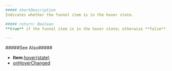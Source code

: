 ```yaml
---
##### shortDescription
Indicates whether the funnel item is in the hover state.

##### return: Boolean
**true** if the funnel item is in the hover state; otherwise **false**.

---
```

#####See Also#####
- **Item**.[hover(state)](/api-reference/20%20Data%20Visualization%20Widgets/dxFunnel/6%20Item/3%20Methods/hover(state).md '/Documentation/ApiReference/Data_Visualization_Widgets/dxFunnel/Item/Methods/#hoverstate')
- [onHoverChanged](/api-reference/20%20Data%20Visualization%20Widgets/dxFunnel/1%20Configuration/onHoverChanged.md '/Documentation/ApiReference/Data_Visualization_Widgets/dxFunnel/Configuration/#onHoverChanged')